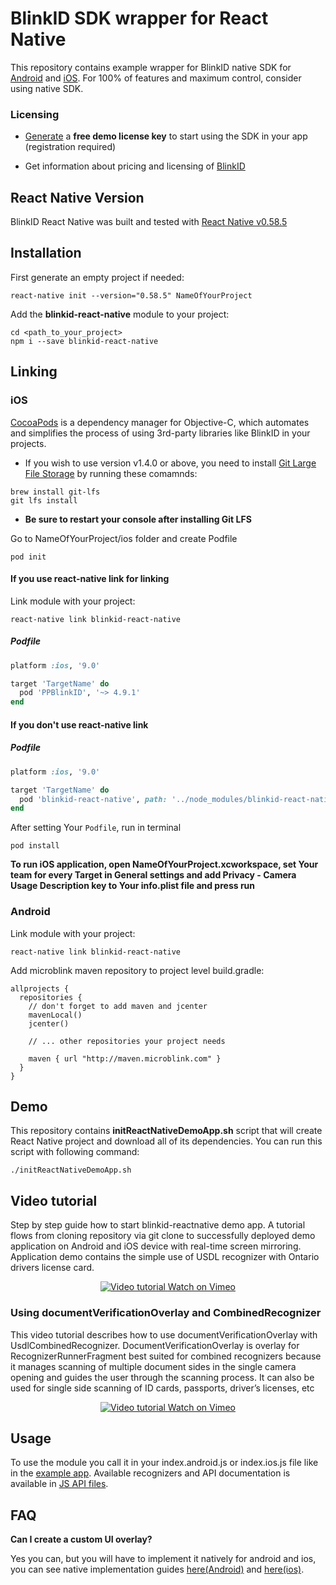 # BlinkID SDK wrapper for React Native

This repository contains example wrapper for BlinkID native SDK for [Android](https://github.com/BlinkID/blinkid-android) and [iOS](https://github.com/BlinkID/blinkid-ios). For 100% of features and maximum control, consider using native SDK.


### Licensing

- [Generate](https://microblink.com/login?url=/customer/generatedemolicence) a **free demo license key** to start using the SDK in your app (registration required)

- Get information about pricing and licensing of [BlinkID](https://microblink.com/blinkid)

## React Native Version

BlinkID React Native was built and tested with [React Native v0.58.5](https://github.com/facebook/react-native/releases/tag/v0.58.5)

## Installation

First generate an empty project if needed:

```shell
react-native init --version="0.58.5" NameOfYourProject
```

Add the **blinkid-react-native** module to your project:

```shell
cd <path_to_your_project>
npm i --save blinkid-react-native
```

## Linking

### iOS

[CocoaPods](http://cocoapods.org) is a dependency manager for Objective-C, which automates and simplifies the process of using 3rd-party libraries like BlinkID in your projects.

- If you wish to use version v1.4.0 or above, you need to install [Git Large File Storage](https://git-lfs.github.com) by running these comamnds:

```shell
brew install git-lfs
git lfs install
```

- **Be sure to restart your console after installing Git LFS**

Go to NameOfYourProject/ios folder and create Podfile

```shell
pod init
```

#### If you use react-native link for linking

Link module with your project: 

```shell
react-native link blinkid-react-native
```

##### Podfile

```ruby
platform :ios, '9.0'

target 'TargetName' do
  pod 'PPBlinkID', '~> 4.9.1'
end
```

#### If you don't use react-native link

##### Podfile

```ruby
platform :ios, '9.0'

target 'TargetName' do
  pod 'blinkid-react-native', path: '../node_modules/blinkid-react-native'
end
```

After setting Your `Podfile`, run in terminal

```shell
pod install
```

**To run iOS application, open NameOfYourProject.xcworkspace, set Your team for every Target in General settings and add Privacy - Camera Usage Description key to Your info.plist file and press run**

### Android

Link module with your project: 

```shell
react-native link blinkid-react-native
```

Add microblink maven repository to project level build.gradle:

```
allprojects {
  repositories {
    // don't forget to add maven and jcenter
    mavenLocal()
    jcenter()
    
    // ... other repositories your project needs
    
    maven { url "http://maven.microblink.com" }
  }
}
```

## Demo

This repository contains **initReactNativeDemoApp.sh** script that will create React Native project and download all of its dependencies. You can run this script with following command: 
```shell
./initReactNativeDemoApp.sh
```

## Video tutorial

Step by step guide how to start blinkid-reactnative demo app. A tutorial flows from cloning repository via git clone to successfully deployed demo application on Android and iOS device with real-time screen mirroring. Application demo contains the simple use of USDL recognizer with Ontario drivers license card.

<p align="center" >
  <a href="https://vimeo.com/293090827" target="_blank">
    <img src="https://i.vimeocdn.com/video/725592267_1280x720.jpg" alt="Video tutorial" />
  </a>
  <a href="https://vimeo.com/293090827" target="_blank">Watch on Vimeo</a>
</p>

  ### Using documentVerificationOverlay and CombinedRecognizer

This video tutorial describes how to use documentVerificationOverlay with UsdlCombinedRecognizer.
DocumentVerificationOverlay is overlay for RecognizerRunnerFragment best suited for combined recognizers because it manages scanning of multiple document sides in the single camera opening and guides the user through the scanning process. It can also be used for single side scanning of ID cards, passports, driver’s licenses, etc

<p align="center" >
  <a href="https://vimeo.com/293090827" target="_blank">
    <img src="https://i.vimeocdn.com/video/729644410_1280x720.jpg" alt="Video tutorial" />
  </a>
  <a href="https://vimeo.com/293090827" target="_blank">Watch on Vimeo</a>
</p>

## Usage

To use the module you call it in your index.android.js or index.ios.js file like in the [example app](demoApp/index.js). Available recognizers and API documentation is available in [JS API files](BlinkID).

## FAQ

**Can I create a custom UI overlay?**

Yes you can, but you will have to implement it natively for android and ios, you can see native implementation guides [here(Android)](https://github.com/BlinkID/blinkid-android#recognizerRunnerView) and [here(ios)](https://github.com/BlinkID/blinkid-ios#recognizerRunnerViewController).

